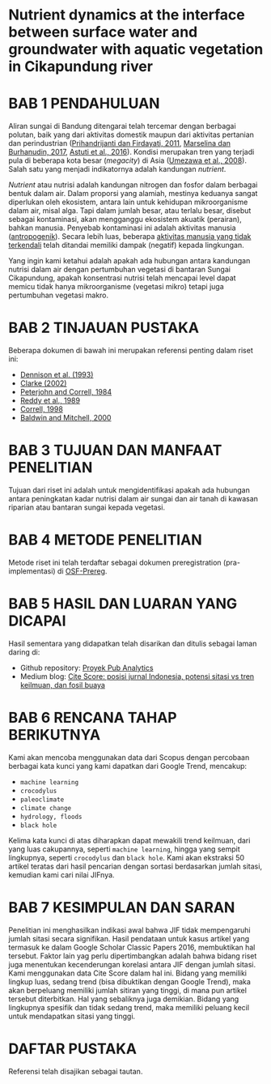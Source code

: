 Nutrient dynamics at the interface between surface water and groundwater with aquatic vegetation in Cikapundung river
===

# BAB 1 PENDAHULUAN
Aliran sungai di Bandung ditengarai telah tercemar dengan berbagai polutan, baik yang dari aktivitas domestik maupun dari aktivitas pertanian dan perindustrian ([Prihandrijanti dan  Firdayati, 2011](http://www.jwsponline.com/uploadpic/Magazine/JWS-B-11-010%20p97-p104%20New.pdf), [Marselina dan Burhanudin, 2017](http://journals.sagepub.com/doi/abs/10.1177/1178622117746660), [Astuti et al., 2016](https://www.researchgate.net/profile/Erma_Yulihastin/publication/309416036_Precipitation_Event_Analysis_Using_Image_Processing_Based_on_the_Rainfall_Detection_Radar_Observation_on_March_9_2014_During_Landslide_Event_in_West_Java/links/580f73b908aea04bbcba57f2.pdf#page=58)). Kondisi merupakan tren yang terjadi pula di beberapa kota besar (_megacity_) di Asia ([Umezawa et al., 2008](http://journals.sagepub.com/doi/abs/10.1177/1178622117746660)). Salah satu yang menjadi indikatornya adalah kandungan _nutrient_.

_Nutrient_ atau nutrisi adalah kandungan nitrogen dan fosfor dalam berbagai bentuk dalam air. Dalam proporsi yang alamiah, mestinya keduanya sangat diperlukan oleh ekosistem, antara lain untuk kehidupan mikroorganisme dalam air, misal alga. Tapi dalam jumlah besar, atau terlalu besar, disebut sebagai kontaminasi,   akan mengganggu ekosistem akuatik (perairan), bahkan manusia. Penyebab kontaminasi ini adalah aktivitas manusia ([antropogenik](https://en.wikipedia.org/wiki/Anthropogenic)). Secara lebih luas, beberapa [aktivitas manusia yang tidak terkendali](https://en.wikipedia.org/wiki/Human_impact_on_the_environment) telah ditandai memiliki dampak (negatif) kepada lingkungan. 

Yang ingin kami ketahui adalah apakah ada hubungan antara kandungan nutrisi dalam air dengan pertumbuhan vegetasi di bantaran Sungai Cikapundung, apakah konsentrasi nutrisi telah mencapai level dapat memicu tidak hanya mikroorganisme (vegetasi mikro) tetapi juga pertumbuhan vegetasi makro.

# BAB 2 TINJAUAN PUSTAKA
Beberapa dokumen di bawah ini merupakan referensi penting dalam riset ini:
- [Dennison et al. (1993)](https://www.researchgate.net/profile/Robert_Orth/publication/235938503_Assessing_Water_Quality_with_Submersed_Aquatic_Vegetation/links/02e7e52e053f599fb0000000/Assessing-Water-Quality-with-Submersed-Aquatic-Vegetation.pdf)
- [Clarke (2002)](http://citeseerx.ist.psu.edu/viewdoc/download?doi=10.1.1.1034.5670&rep=rep1&type=pdf)
- [Peterjohn and Correll, 1984](https://esajournals.onlinelibrary.wiley.com/doi/abs/10.2307/1939127)
- [Reddy et al., 1989](https://aslopubs.onlinelibrary.wiley.com/doi/abs/10.4319/lo.1989.34.6.1004)
- [Correll, 1998](https://www.sciencetheearth.com/uploads/2/4/6/5/24658156/1998_correll_the_role_of_phosphorus_in_the_eutrophication_of_receiving_waters-_a_review.pdf)
- [Baldwin and Mitchell, 2000](https://onlinelibrary.wiley.com/doi/abs/10.1002/1099-1646(200009/10)16:5%3C457::AID-RRR597%3E3.0.CO;2-B)

# BAB 3 TUJUAN DAN MANFAAT PENELITIAN
Tujuan dari riset ini adalah untuk mengidentifikasi apakah ada hubungan antara peningkatan kadar nutrisi dalam air sungai dan air tanah di kawasan riparian atau bantaran sungai kepada vegetasi.  

# BAB 4 METODE PENELITIAN
Metode riset ini telah terdaftar sebagai dokumen preregistration (pra-implementasi) di [OSF-Prereg](https://osf.io/2jnb9/). 

# BAB 5 HASIL DAN LUARAN YANG DICAPAI
Hasil sementara yang didapatkan telah disarikan dan ditulis sebagai laman daring di:
- Github repository: [Proyek Pub Analytics](https://github.com/dasaptaerwin/pubanalytics)
- Medium blog: [Cite Score: posisi jurnal Indonesia, potensi sitasi vs tren keilmuan, dan fosil buaya](https://medium.com/open-science-indonesia/cite-score-2017-posisi-jurnal-indonesia-19bb7d5f81ee)

# BAB 6 RENCANA TAHAP BERIKUTNYA
Kami akan mencoba menggunakan data dari Scopus dengan percobaan berbagai kata kunci yang kami dapatkan dari Google Trend, mencakup:
- `machine learning`
- `crocodylus`
- `paleoclimate`
- `climate change`
- `hydrology, floods`
- `black hole`

Kelima kata kunci di atas diharapkan dapat mewakili trend keilmuan, dari yang luas cakupannya, seperti `machine learning`, hingga yang sempit lingkupnya, seperti `crocodylus` dan `black hole`. Kami akan ekstraksi 50 artikel teratas dari hasil pencarian dengan sortasi berdasarkan jumlah sitasi, kemudian kami cari nilai JIFnya.

# BAB 7 KESIMPULAN DAN SARAN
Penelitian ini menghasilkan indikasi awal bahwa JIF tidak mempengaruhi jumlah sitasi secara signifikan. Hasil pendataan untuk kasus artikel yang termasuk ke dalam Google Scholar Classic Papers 2016, membuktikan hal tersebut. Faktor lain yag perlu dipertimbangkan adalah bahwa bidang riset juga menentukan kecenderungan korelasi antara JIF dengan jumlah sitasi. Kami menggunakan data Cite Score dalam hal ini. Bidang yang memiliki lingkup luas, sedang trend (bisa dibuktikan dengan Google Trend), maka akan berpeluang memiliki jumlah sitiran yang tinggi, di mana pun artikel tersebut diterbitkan. Hal yang sebaliknya juga demikian. Bidang yang lingkupnya spesifik dan tidak sedang trend, maka memiliki peluang kecil untuk mendapatkan sitasi yang tinggi.

# DAFTAR PUSTAKA
Referensi telah disajikan sebagai tautan.

